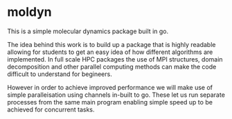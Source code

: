 # moldyn

This is a simple molecular dynamics package built in go.

The idea behind this work is to build up a package that is highly readable allowing for students to get an easy idea of how different algorithms are implemented. In full scale HPC packages the use of MPI structures, domain decomposition and other parallel computing methods can make the code difficult to understand for begineers.

However in order to achieve improved performance we will make use of simple paralleisation using channels in-built to go. These let us run separate processes from the same main program enabling simple speed up to be achieved for concurrent tasks.
